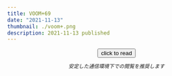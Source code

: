 ```yaml
---
title: VOOM+69
date: "2021-11-13"
thumbnail: ./voom+.png
description: 2021-11-13 published
---
```


<div style="text-align: center;">
<a href="https://kucc-rokko-festival.herokuapp.com/bibi/?book=voom+69.epub"><button>click to read</button></a>
</div>

<div style="text-align: center;margin-top: 10px;">
<sub><em>安定した通信環境下での閲覧を推奨します</em></sub>
</div>

